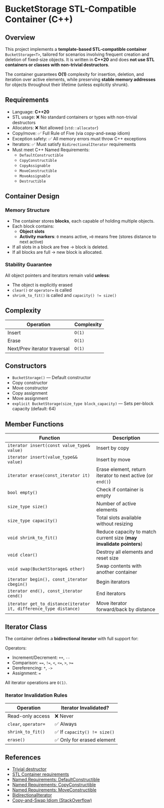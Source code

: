 # BucketStorage STL-Compatible Container (C++)

##  Overview

This project implements a **template-based STL-compatible container** `BucketStorage<T>`, tailored for scenarios involving frequent creation and deletion of fixed-size objects. It is written in **C++20** and does **not use STL containers or classes with non-trivial destructors**.

The container guarantees **O(1)** complexity for insertion, deletion, and iteration over active elements, while preserving **stable memory addresses** for objects throughout their lifetime (unless explicitly shrunk).

##  Requirements

- Language: **C++20**
- STL usage: ❌ No standard containers or types with non-trivial destructors
- Allocators: ❌ Not allowed (`std::allocator`)
- Copy/move: ✅ Full Rule of Five (via copy-and-swap idiom)
- Exception safety: ✅ All memory errors must throw C++ exceptions
- Iterators: ✅ Must satisfy `BidirectionalIterator` requirements
- Must meet C++ Named Requirements:
  - `DefaultConstructible`
  - `CopyConstructible`
  - `CopyAssignable`
  - `MoveConstructible`
  - `MoveAssignable`
  - `Destructible`

## Container Design

### Memory Structure

- The container stores **blocks**, each capable of holding multiple objects.
- Each block contains:
  - **Object slots**
  - **Activity markers**: `0` means active, `>0` means free (stores distance to next active)
- If all slots in a block are free → block is deleted.
- If all blocks are full → new block is allocated.

### Stability Guarantee

All object pointers and iterators remain valid **unless**:
- The object is explicitly erased
- `clear()` or `operator=` is called
- `shrink_to_fit()` is called and `capacity() != size()`

##  Complexity

| Operation                        | Complexity |
|----------------------------------|------------|
| Insert                           | `O(1)`     |
| Erase                            | `O(1)`     |
| Next/Prev iterator traversal     | `O(1)`     |

##  Constructors

- `BucketStorage()` — Default constructor
- Copy constructor
- Move constructor
- Copy assignment
- Move assignment
- `explicit BucketStorage(size_type block_capacity)` — Sets per-block capacity (default: 64)

## Member Functions

|                            Function                               |                               Description                           |
|-------------------------------------------------------------------|---------------------------------------------------------------------|
| `iterator insert(const value_type& value)`                        | Insert by copy                                                      |
| `iterator insert(value_type&& value)`                             | Insert by move                                                      |
| `iterator erase(const_iterator it)`                               | Erase element, return iterator to next active (or `end()`)          |
| `bool empty()`                                                    | Check if container is empty                                         |
| `size_type size()`                                                | Number of active elements                                           |
| `size_type capacity()`                                            | Total slots available without resizing                              |
| `void shrink_to_fit()`                                            | Reduce capacity to match current size (**may invalidate pointers**) |
| `void clear()`                                                    | Destroy all elements and reset size                                 |
| `void swap(BucketStorage& other)`                                 | Swap contents with another container                                |
| `iterator begin(), const_iterator cbegin()`                       | Begin iterators                                                     |
| `iterator end(), const_iterator cend()`                           | End iterators                                                       |
| `iterator get_to_distance(iterator it, difference_type distance)` | Move iterator forward/back by distance                              |

## Iterator Class

The container defines a **bidirectional iterator** with full support for:

Operators:
- Increment/Decrement: `++`, `--`
- Comparison: `==`, `!=`, `<`, `<=`, `>`, `>=`
- Dereferencing: `*`, `->`
- Assignment: `=`

All iterator operations are `O(1)`.

### Iterator Invalidation Rules

| Operation            | Iterator Invalidated?         |
|----------------------|-------------------------------|
| Read-only access     | ❌ Never                      |
| `clear`, `operator=` | ✅ Always                     |
| `shrink_to_fit()`    | ✅ If `capacity() != size()`  |
| `erase()`            | ✅ Only for erased element    |

## References

- [Trivial destructor](https://en.cppreference.com/w/cpp/language/destructor#Trivial_destructor)
- [STL Container requirements](https://en.cppreference.com/w/cpp/named_req/Container)
- [Named Requirements: DefaultConstructible](https://en.cppreference.com/w/cpp/named_req/DefaultConstructible)
- [Named Requirements: CopyConstructible](https://en.cppreference.com/w/cpp/named_req/CopyConstructible)
- [Named Requirements: MoveConstructible](https://en.cppreference.com/w/cpp/named_req/MoveConstructible)
- [BidirectionalIterator](https://en.cppreference.com/w/cpp/named_req/BidirectionalIterator)
- [Copy-and-Swap Idiom (StackOverflow)](https://stackoverflow.com/a/3279550)
